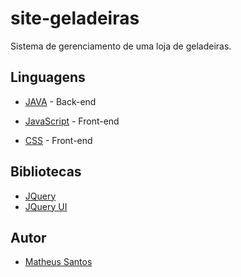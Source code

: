 # site-geladeiras
Sistema de gerenciamento de uma loja de geladeiras.

## Linguagens 
* [JAVA](https://www.java.com/pt_BR/download/) - Back-end

* [JavaScript](https://developer.mozilla.org/pt-BR/docs/Aprender/JavaScript) - Front-end
* [CSS](https://developer.mozilla.org/pt-BR/docs/Web/CSS) - Front-end

## Bibliotecas
* [JQuery](https://jquery.com/)
* [JQuery UI](https://jqueryui.com/)

## Autor

* [Matheus Santos](https://github.com/tchiteu) 
